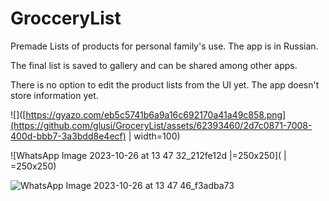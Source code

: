 # GrocceryList

Premade Lists of products for personal family's use. The app is in Russian.

The final list is saved to gallery and can be shared among other apps.

There is no option to edit the product lists from the UI yet.
The app doesn't store information yet.

![]([https://gyazo.com/eb5c5741b6a9a16c692170a41a49c858.png](https://github.com/glusi/GroceryList/assets/62393460/2d7c0871-7008-400d-bbb7-3a3bdd8e4ecf) | width=100)

![WhatsApp Image 2023-10-26 at 13 47 32_212fe12d |=250x250](  | =250x250)

![WhatsApp Image 2023-10-26 at 13 47 46_f3adba73](https://github.com/glusi/GroceryList/assets/62393460/6ce9f93c-a258-4ead-a12e-0ebce6d98f7f)
